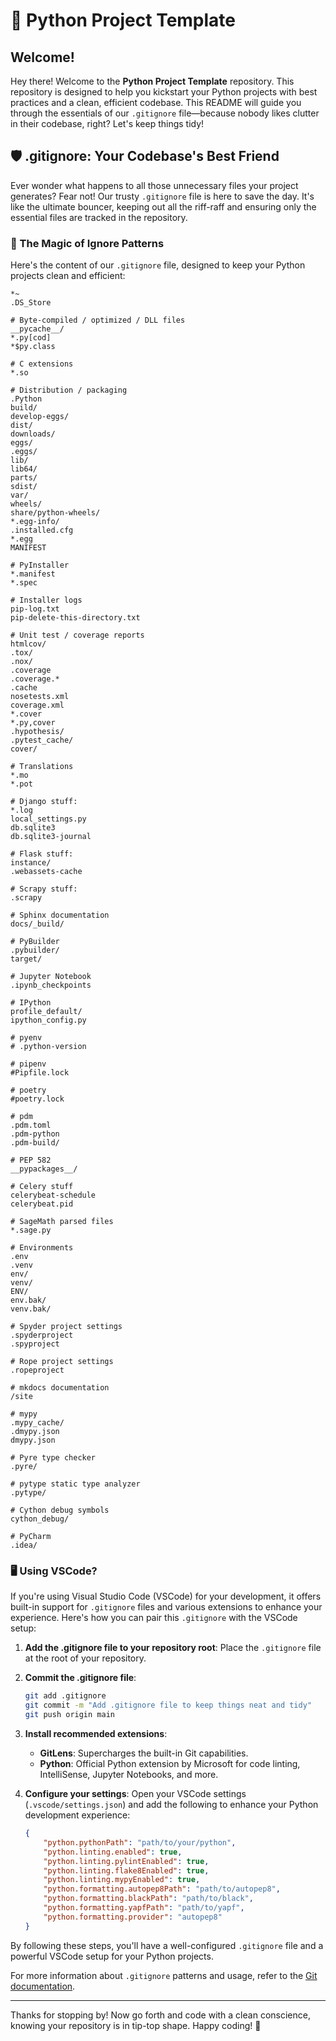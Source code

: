# 🐍 Python Project Template

## Welcome!

Hey there! Welcome to the **Python Project Template** repository. This repository is designed to help you kickstart your Python projects with best practices and a clean, efficient codebase. This README will guide you through the essentials of our `.gitignore` file—because nobody likes clutter in their codebase, right? Let's keep things tidy!

## 🛡️ .gitignore: Your Codebase's Best Friend

Ever wonder what happens to all those unnecessary files your project generates? Fear not! Our trusty `.gitignore` file is here to save the day. It's like the ultimate bouncer, keeping out all the riff-raff and ensuring only the essential files are tracked in the repository.

### 🎩 The Magic of Ignore Patterns

Here's the content of our `.gitignore` file, designed to keep your Python projects clean and efficient:

```plaintext
*~
.DS_Store

# Byte-compiled / optimized / DLL files
__pycache__/
*.py[cod]
*$py.class

# C extensions
*.so

# Distribution / packaging
.Python
build/
develop-eggs/
dist/
downloads/
eggs/
.eggs/
lib/
lib64/
parts/
sdist/
var/
wheels/
share/python-wheels/
*.egg-info/
.installed.cfg
*.egg
MANIFEST

# PyInstaller
*.manifest
*.spec

# Installer logs
pip-log.txt
pip-delete-this-directory.txt

# Unit test / coverage reports
htmlcov/
.tox/
.nox/
.coverage
.coverage.*
.cache
nosetests.xml
coverage.xml
*.cover
*.py,cover
.hypothesis/
.pytest_cache/
cover/

# Translations
*.mo
*.pot

# Django stuff:
*.log
local_settings.py
db.sqlite3
db.sqlite3-journal

# Flask stuff:
instance/
.webassets-cache

# Scrapy stuff:
.scrapy

# Sphinx documentation
docs/_build/

# PyBuilder
.pybuilder/
target/

# Jupyter Notebook
.ipynb_checkpoints

# IPython
profile_default/
ipython_config.py

# pyenv
# .python-version

# pipenv
#Pipfile.lock

# poetry
#poetry.lock

# pdm
.pdm.toml
.pdm-python
.pdm-build/

# PEP 582
__pypackages__/

# Celery stuff
celerybeat-schedule
celerybeat.pid

# SageMath parsed files
*.sage.py

# Environments
.env
.venv
env/
venv/
ENV/
env.bak/
venv.bak/

# Spyder project settings
.spyderproject
.spyproject

# Rope project settings
.ropeproject

# mkdocs documentation
/site

# mypy
.mypy_cache/
.dmypy.json
dmypy.json

# Pyre type checker
.pyre/

# pytype static type analyzer
.pytype/

# Cython debug symbols
cython_debug/

# PyCharm
.idea/
```

### 🖥️ Using VSCode?

If you're using Visual Studio Code (VSCode) for your development, it offers built-in support for `.gitignore` files and various extensions to enhance your experience. Here's how you can pair this `.gitignore` with the VSCode setup:

1. **Add the .gitignore file to your repository root**:
   Place the `.gitignore` file at the root of your repository.

2. **Commit the .gitignore file**:

   ```bash
   git add .gitignore
   git commit -m "Add .gitignore file to keep things neat and tidy"
   git push origin main
   ```

3. **Install recommended extensions**:
   - **GitLens**: Supercharges the built-in Git capabilities.
   - **Python**: Official Python extension by Microsoft for code linting, IntelliSense, Jupyter Notebooks, and more.

4. **Configure your settings**:
   Open your VSCode settings (`.vscode/settings.json`) and add the following to enhance your Python development experience:

   ```json
   {
       "python.pythonPath": "path/to/your/python",
       "python.linting.enabled": true,
       "python.linting.pylintEnabled": true,
       "python.linting.flake8Enabled": true,
       "python.linting.mypyEnabled": true,
       "python.formatting.autopep8Path": "path/to/autopep8",
       "python.formatting.blackPath": "path/to/black",
       "python.formatting.yapfPath": "path/to/yapf",
       "python.formatting.provider": "autopep8"
   }
   ```

By following these steps, you'll have a well-configured `.gitignore` file and a powerful VSCode setup for your Python projects.

For more information about `.gitignore` patterns and usage, refer to the [Git documentation](https://git-scm.com/docs/gitignore).

---

Thanks for stopping by! Now go forth and code with a clean conscience, knowing your repository is in tip-top shape. Happy coding! 🚀
